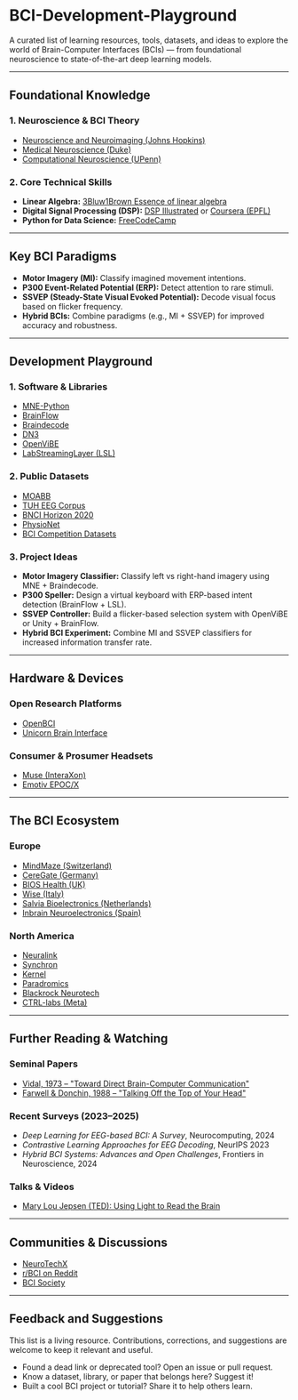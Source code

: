 # BCI-Development-Playground

A curated list of learning resources, tools, datasets, and ideas to explore the world of Brain-Computer Interfaces (BCIs) — from foundational neuroscience to state-of-the-art deep learning models.

---

## Foundational Knowledge

### 1. Neuroscience & BCI Theory
- [Neuroscience and Neuroimaging (Johns Hopkins)](https://www.coursera.org/specializations/computational-neuroscience)
- [Medical Neuroscience (Duke)](https://www.coursera.org/learn/medical-neuroscience)
- [Computational Neuroscience (UPenn)](https://www.coursera.org/learn/computational-neuroscience)


### 2. Core Technical Skills
- **Linear Algebra:** [3Bluw1Brown Essence of linear algebra](https://www.youtube.com/watch?v=fNk_zzaMoSs&list=PLZHQObOWTQDPD3MizzM2xVFitgF8hE_ab)
- **Digital Signal Processing (DSP):** [DSP Illustrated](https://dspillustrations.com/) or [Coursera (EPFL)](https://www.coursera.org/specializations/digital-signal-processing)
- **Python for Data Science:** [FreeCodeCamp](https://www.youtube.com/watch?v=r-uOLxNrNk8)

---

## Key BCI Paradigms

- **Motor Imagery (MI):** Classify imagined movement intentions.
- **P300 Event-Related Potential (ERP):** Detect attention to rare stimuli.
- **SSVEP (Steady-State Visual Evoked Potential):** Decode visual focus based on flicker frequency.
- **Hybrid BCIs:** Combine paradigms (e.g., MI + SSVEP) for improved accuracy and robustness.

---

## Development Playground

### 1. Software & Libraries
- [MNE-Python](https://mne.tools/stable/index.html)
- [BrainFlow](https://brainflow.org/)
- [Braindecode](https://braindecode.org/)
- [DN3](https://dn3.readthedocs.io/)
- [OpenViBE](http://openvibe.inria.fr/)
- [LabStreamingLayer (LSL)](https://github.com/sccn/labstreaminglayer)

### 2. Public Datasets
- [MOABB](https://moabb.neurotechx.com/)
- [TUH EEG Corpus](https://www.isip.piconepress.com/projects/tuh_eeg/)
- [BNCI Horizon 2020](http://bnci-horizon-2020.eu/database)
- [PhysioNet](https://physionet.org/)
- [BCI Competition Datasets](http://www.bbci.de/competition/)

### 3. Project Ideas
- **Motor Imagery Classifier:** Classify left vs right-hand imagery using MNE + Braindecode.
- **P300 Speller:** Design a virtual keyboard with ERP-based intent detection (BrainFlow + LSL).
- **SSVEP Controller:** Build a flicker-based selection system with OpenViBE or Unity + BrainFlow.
- **Hybrid BCI Experiment:** Combine MI and SSVEP classifiers for increased information transfer rate.

---

## Hardware & Devices

### Open Research Platforms
- [OpenBCI](https://openbci.com/)
- [Unicorn Brain Interface](https://www.unicorn-bi.com/)

### Consumer & Prosumer Headsets
- [Muse (InteraXon)](https://choosemuse.com/)
- [Emotiv EPOC/X](https://www.emotiv.com/)

---

## The BCI Ecosystem

### Europe
- [MindMaze (Switzerland)](https://www.mindmaze.com/)
- [CereGate (Germany)](https://ceregate.com/)
- [BIOS Health (UK)](https://www.bios.health/)
- [Wise (Italy)](https://www.wiseneuro.com/)
- [Salvia Bioelectronics (Netherlands)](https://www.salvianeuro.com/)
- [Inbrain Neuroelectronics (Spain)](https://www.inbrain-neuroelectronics.com/)

### North America
- [Neuralink](https://neuralink.com/)
- [Synchron](https://synchron.com/)
- [Kernel](https://www.kernel.com/)
- [Paradromics](https://paradromics.com/)
- [Blackrock Neurotech](https://blackrockneurotech.com/)
- [CTRL-labs (Meta)](https://www.meta.com/en-gb/blog/reality-labs-surface-emg-research-nature-publication-ar-glasses-orion/)

---

## Further Reading & Watching

### Seminal Papers
- [Vidal, 1973 – "Toward Direct Brain-Computer Communication"](https://ieeexplore.ieee.org/document/1705768)
- [Farwell & Donchin, 1988 – "Talking Off the Top of Your Head"](https://www.sciencedirect.com/science/article/abs/pii/0013469488901496)

### Recent Surveys (2023–2025)
- *Deep Learning for EEG-based BCI: A Survey*, Neurocomputing, 2024
- *Contrastive Learning Approaches for EEG Decoding*, NeurIPS 2023
- *Hybrid BCI Systems: Advances and Open Challenges*, Frontiers in Neuroscience, 2024

### Talks & Videos
- [Mary Lou Jepsen (TED): Using Light to Read the Brain](https://www.ted.com/talks/mary_lou_jepsen_how_we_can_use_light_to_see_deep_inside_our_bodies_and_brains)

---

## Communities & Discussions

- [NeuroTechX](https://neurotechx.com/)
- [r/BCI on Reddit](https://www.reddit.com/r/BCI/)
- [BCI Society](https://bcisociety.org/)

---

## Feedback and Suggestions

This list is a living resource. Contributions, corrections, and suggestions are welcome to keep it relevant and useful.

- Found a dead link or deprecated tool? Open an issue or pull request.
- Know a dataset, library, or paper that belongs here? Suggest it!
- Built a cool BCI project or tutorial? Share it to help others learn.
